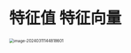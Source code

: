 # 特征值 特征向量

<img src="https://cvp.oss-cn-shanghai.aliyuncs.com/picgo/202403111448472.png" alt="image-20240311144818601" style="zoom:50%;" />